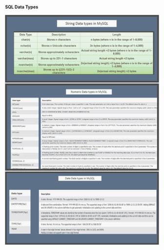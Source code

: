 
#### SQL Data Types

![String Data Type](stringdatatypes.svg)
![Numeric Data Type](numericdatatypes.svg)
![Date Data Type](datedatatypes.svg)